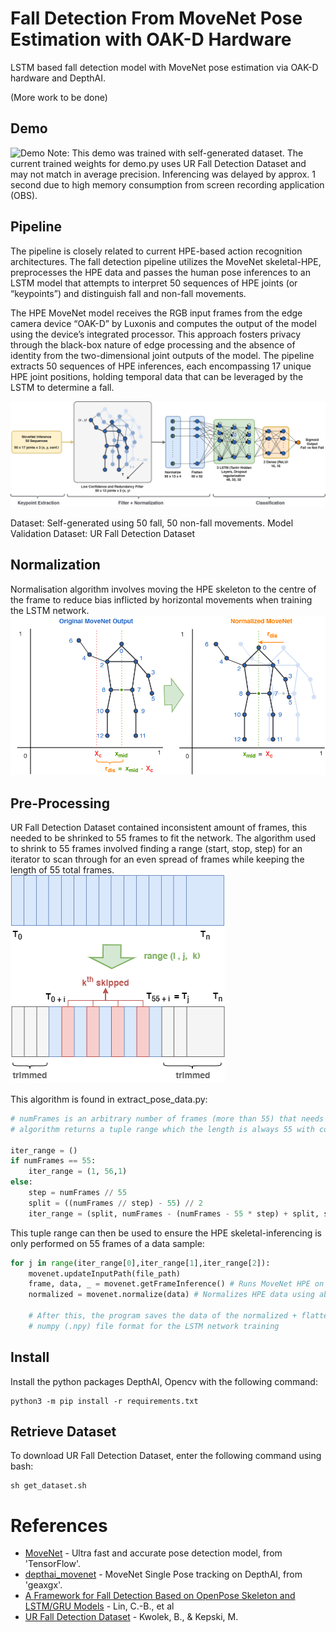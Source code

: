 # Fall Detection From MoveNet Pose Estimation with OAK-D Hardware
LSTM based fall detection model with MoveNet pose estimation via OAK-D hardware and DepthAI.

(More work to be done)

## Demo
![Demo](doc/img/demo.gif)
Note: This demo was trained with self-generated dataset. The current trained weights for demo.py uses UR Fall Detection Dataset and may not match in average precision. Inferencing was delayed by approx. 1 second due to high memory consumption from screen recording application (OBS).

## Pipeline
The pipeline is closely related to current HPE-based action recognition architectures. The fall detection pipeline utilizes the MoveNet skeletal-HPE, preprocesses the HPE data and passes the human pose inferences to an LSTM model that attempts to interpret 50 sequences of HPE joints (or “keypoints”) and distinguish fall and non-fall movements.

The HPE MoveNet model receives the RGB input frames from the edge camera device “OAK-D” by Luxonis and computes the output of the model using the device’s integrated processor. This approach fosters privacy through the black-box nature of edge processing and the absence of identity from the two-dimensional joint outputs of the model. The pipeline extracts 50 sequences of HPE inferences, each encompassing 17 unique HPE joint positions, holding temporal data that can be leveraged by the LSTM to determine a fall. 

![Pipeline](doc/img/draw.jpg) 

Dataset: Self-generated using 50 fall, 50 non-fall movements.
Model Validation Dataset: UR Fall Detection Dataset

## Normalization
Normalisation algorithm involves moving the HPE skeleton to the centre of the frame to reduce bias inflicted by horizontal movements when training the LSTM network.
![Normalization](doc/img/draw2.png)

## Pre-Processing
UR Fall Detection Dataset contained inconsistent amount of frames, this needed to be shrinked to 55 frames to fit the network. The algorithm used to shrink to 55 frames involved finding a range (start, stop, step) for an iterator to scan through for an even spread of frames while keeping the length of 55 total frames.
![Data Preprocessing](doc/img/draw3.png)

This algorithm is found in extract_pose_data.py:
```py
# numFrames is an arbitrary number of frames (more than 55) that needs to be shrinked to 55.
# algorithm returns a tuple range which the length is always 55 with constant time complexity.

iter_range = ()
if numFrames == 55:
    iter_range = (1, 56,1)
else:
    step = numFrames // 55
    split = ((numFrames // step) - 55) // 2
    iter_range = (split, numFrames - (numFrames - 55 * step) + split, step)
```

This tuple range can then be used to ensure the HPE skeletal-inferencing is only performed on 55 frames of a data sample:
```py
for j in range(iter_range[0],iter_range[1],iter_range[2]):
    movenet.updateInputPath(file_path)
    frame, data, _ = movenet.getFrameInference() # Runs MoveNet HPE on image frame
    normalized = movenet.normalize(data) # Normalizes HPE data using above section's normalization method

    # After this, the program saves the data of the normalized + flattened MoveNet HPE Inferences to a 
    # numpy (.npy) file format for the LSTM network training
```

## Install
Install the python packages DepthAI, Opencv with the following command:
```
python3 -m pip install -r requirements.txt
```

## Retrieve Dataset
To download UR Fall Detection Dataset, enter the following command using bash:
```
sh get_dataset.sh
```

# References
* [MoveNet](https://www.tensorflow.org/hub/tutorials/movenet) - Ultra fast and accurate pose detection model, from 'TensorFlow'.
* [depthai_movenet](https://github.com/geaxgx/depthai_movenet) - MoveNet Single Pose tracking on DepthAI, from 'geaxgx'.
* [A Framework for Fall Detection Based on OpenPose Skeleton and LSTM/GRU Models](https://doi.org/10.3390/app11010329) - Lin, C.-B., et al
* [UR Fall Detection Dataset](http://fenix.univ.rzeszow.pl/~mkepski/ds/uf.html) - Kwolek, B., & Kepski, M.

